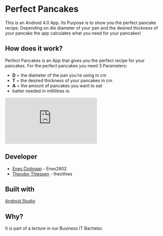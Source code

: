 # Perfect Pancakes

This is an Android 4.0 App. Its Purpose is to show you the perfect pancake recipe.
Depending on die diameter of your pan and the desired thickness of your pancake the app calculates what you need for your pancakes!

## How does it work?

Perfect Pancakes is an App that gives you the perfect recipe for your pancakes.
For the perfect pancakes you need 3 Parameters:
* **D** = the diameter of the pan you're using in cm
* **T** = the desired thickness of your pancakes in cm
* **A** = the amount of pancakes you want to eat
* batter needed in millilitres is:  

![equation](http://www.sciweavers.org/tex2img.php?eq=%20%5Cfrac%7B%20D%5E%7B2%7D%20%5Ccdot%20T%20%5Ccdot%20%5Cpi%20%5Ccdot%20A%20%7D%7B4%7D%20&bc=White&fc=Black&im=jpg&fs=12&ff=arev&edit=0)

## Developer

* [Enes Özdogan](https://github.com/Enes2802) - Enes2802
* [Theodor Thiessen](https://github.com/theothies) - theothies

## Built with

[Android Studio](https://developer.android.com/studio)

## Why?

It is part of a lecture in our Business IT Bachelor.
